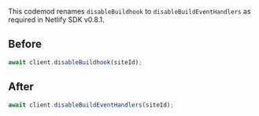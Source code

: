This codemod renames `disableBuildhook` to `disableBuildEventHandlers` as required in Netlify SDK v0.8.1.

## Before

```jsx
await client.disableBuildhook(siteId);
```

## After

```jsx
await client.disableBuildEventHandlers(siteId);
```
